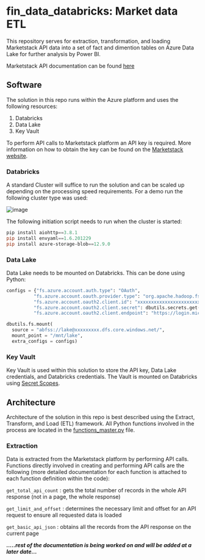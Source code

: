 # fin_data_databricks: Market data ETL

This repository serves for extraction, transformation, and loading Marketstack API data into a set of fact and dimention tables on Azure Data Lake for further analysis by Power BI.

Marketstack API documentation can be found [here](https://marketstack.com/documentation)

## Software
The solution in this repo runs within the Azure platform and uses the following resources:
1. Databricks
2. Data Lake
3. Key Vault

To perform API calls to Marketstack platform an API key is required. More information on how to obtain the key can be found on the [Marketstack website](https://marketstack.com).

### Databricks
A standard Cluster will suffice to run the solution and can be scaled up depending on the processing speed requirements. For a demo run the following cluster type was used:

![image](https://user-images.githubusercontent.com/58121577/181119944-7d6ad725-8266-4928-a8b8-cb3b30ea064e.png)

The following initiation script needs to run when the cluster is started:

```powershell
pip install aiohttp==3.8.1
pip install envyaml==1.6.201229
pip install azure-storage-blob==12.9.0
```
### Data Lake
Data Lake needs to be mounted on Databricks. This can be done using Python:

```python
configs = {"fs.azure.account.auth.type": "OAuth",
          "fs.azure.account.oauth.provider.type": "org.apache.hadoop.fs.azurebfs.oauth2.ClientCredsTokenProvider",
          "fs.azure.account.oauth2.client.id": "xxxxxxxxxxxxxxxxxxxxxxxxxx",
          "fs.azure.account.oauth2.client.secret": dbutils.secrets.get(scope="DevOpsSecret",key="DatabricksAdlSecret"),
          "fs.azure.account.oauth2.client.endpoint": "https://login.microsoftonline.com/5e6c8edd-8f40-4f40-bf71-72beeb50a43c/oauth2/token"}

dbutils.fs.mount(
  source = "abfss://lake@xxxxxxxxx.dfs.core.windows.net/",
  mount_point = "/mnt/lake",
  extra_configs = configs)
```

### Key Vault
Key Vault is used within this solution to store the API key, Data Lake credentials, and Databricks credentials. The Vault is mounted on Databricks using [Secret Scopes](https://docs.microsoft.com/en-us/azure/databricks/security/secrets/secret-scopes).

## Architecture
Architecture of the solution in this repo is best described using the Extract, Transform, and Load (ETL) framework. All Python functions involved in the process are located in the [functions_master.py](https://github.com/SenYaEn/fin_data_databricks/blob/main/fin_data/functions_master.py) file.

### Extraction

Data is extracted from the Marketstack platform by performing API calls. Functions directly involved in creating and performing API calls are the following (more detailed documentation for each function is attached to each function definition within the code):

```get_total_api_count``` : gets the total number of records in the whole API response (not in a page, the whole response)

```get_limit_and_offset``` : determines the necessary limit and offset for an API request to ensure all requested data is loaded

```get_basic_api_json``` : obtains all the records from the API response on the current page


***.....rest of the documentation is being worked on and will be added at a later date...***
